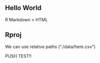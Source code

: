## Hello World

R Markdown > HTML

## Rproj

We can use relative paths ("./data/here.csv") 

PUSH TEST!!